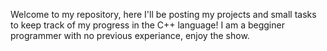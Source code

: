 Welcome to my repository, here I'll be posting my projects and small tasks to keep track of my progress in the C++ language! 
I am a begginer programmer with no previous experiance, enjoy the show. 
